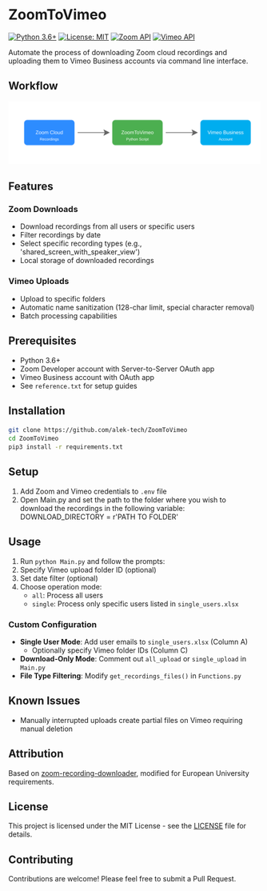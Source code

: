# ZoomToVimeo

[![Python 3.6+](https://img.shields.io/badge/python-3.6+-blue.svg)](https://www.python.org/downloads/)
[![License: MIT](https://img.shields.io/badge/License-MIT-yellow.svg)](https://opensource.org/licenses/MIT)
[![Zoom API](https://img.shields.io/badge/Zoom-API-2D8CFF)](https://marketplace.zoom.us/docs/api-reference/introduction)
[![Vimeo API](https://img.shields.io/badge/Vimeo-API-00ADEF)](https://developer.vimeo.com/api/reference)

Automate the process of downloading Zoom cloud recordings and uploading them to Vimeo Business accounts via command line interface.

## Workflow

![ZoomToVimeo Workflow](workflow-diagram.svg)

## Features

### Zoom Downloads
- Download recordings from all users or specific users
- Filter recordings by date
- Select specific recording types (e.g., 'shared_screen_with_speaker_view')
- Local storage of downloaded recordings

### Vimeo Uploads
- Upload to specific folders
- Automatic name sanitization (128-char limit, special character removal)
- Batch processing capabilities

## Prerequisites
- Python 3.6+
- Zoom Developer account with Server-to-Server OAuth app
- Vimeo Business account with OAuth app
- See `reference.txt` for setup guides

## Installation

```bash
git clone https://github.com/alek-tech/ZoomToVimeo
cd ZoomToVimeo
pip3 install -r requirements.txt
```


## Setup 
1. Add Zoom and Vimeo credentials to `.env` file
2. Open Main.py and set the path to the folder where you wish to download the recordings in the following variable:
   DOWNLOAD_DIRECTORY = r'PATH TO FOLDER'
   
## Usage
1. Run `python Main.py` and follow the prompts:
2. Specify Vimeo upload folder ID (optional)
3. Set date filter (optional)
4. Choose operation mode:
   - `all`: Process all users
   - `single`: Process only specific users listed in `single_users.xlsx`

### Custom Configuration
- **Single User Mode**: Add user emails to `single_users.xlsx` (Column A)
  - Optionally specify Vimeo folder IDs (Column C)
- **Download-Only Mode**: Comment out `all_upload` or `single_upload` in `Main.py`
- **File Type Filtering**: Modify `get_recordings_files()` in `Functions.py`

## Known Issues
- Manually interrupted uploads create partial files on Vimeo requiring manual deletion

## Attribution
Based on [zoom-recording-downloader](https://github.com/ricardorodrigues-ca/zoom-recording-downloader), modified for European University requirements.

## License
This project is licensed under the MIT License - see the [LICENSE](LICENSE) file for details.

## Contributing
Contributions are welcome! Please feel free to submit a Pull Request.

